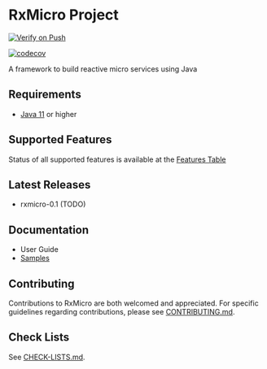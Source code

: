 # RxMicro Project

[![Verify on Push](https://github.com/rxmicro/rxmicro/workflows/Verify%20on%20Push/badge.svg)](https://github.com/rxmicro/rxmicro/actions)

[![codecov](https://codecov.io/gh/rxmicro/rxmicro/branch/master/graph/badge.svg)](https://codecov.io/gh/rxmicro/rxmicro)

A framework to build reactive micro services using Java

## Requirements

* [Java 11](https://openjdk.java.net/projects/jdk/11/) or higher

## Supported Features

Status of all supported features is available at the [Features Table](Features.md)

## Latest Releases

* rxmicro-0.1 (TODO)

## Documentation

* User Guide
* [Samples](https://github.com/rxmicro/rxmicro-usage/tree/master/examples)

## Contributing

Contributions to RxMicro are both welcomed and appreciated. 
For specific guidelines regarding contributions, please see [CONTRIBUTING.md](.github/CONTRIBUTING.md). 

## Check Lists

See [CHECK-LISTS.md](.github/CHECK-LISTS.md). 